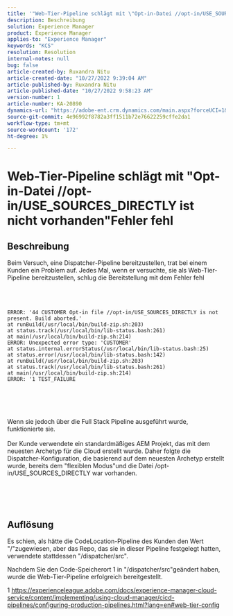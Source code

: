 ```yaml
---
title: '"Web-Tier-Pipeline schlägt mit \"Opt-in-Datei //opt-in/USE_SOURCES_DIRECTLY ist nicht vorhanden\" Fehler fehl'
description: Beschreibung
solution: Experience Manager
product: Experience Manager
applies-to: "Experience Manager"
keywords: "KCS"
resolution: Resolution
internal-notes: null
bug: false
article-created-by: Ruxandra Nitu
article-created-date: "10/27/2022 9:39:04 AM"
article-published-by: Ruxandra Nitu
article-published-date: "10/27/2022 9:58:23 AM"
version-number: 1
article-number: KA-20890
dynamics-url: "https://adobe-ent.crm.dynamics.com/main.aspx?forceUCI=1&pagetype=entityrecord&etn=knowledgearticle&id=40255430-db55-ed11-bba2-6045bd006239"
source-git-commit: 4e96992f8782a3ff1511b72e76622259cffe2da1
workflow-type: tm+mt
source-wordcount: '172'
ht-degree: 1%

---
```


# Web-Tier-Pipeline schlägt mit &quot;Opt-in-Datei //opt-in/USE_SOURCES_DIRECTLY ist nicht vorhanden&quot;Fehler fehl

## Beschreibung

Beim Versuch, eine Dispatcher-Pipeline bereitzustellen, trat bei einem Kunden ein Problem auf. Jedes Mal, wenn er versuchte, sie als Web-Tier-Pipeline bereitzustellen, schlug die Bereitstellung mit dem Fehler fehl<br><br> <br><br>

```
ERROR: '44 CUSTOMER Opt-in file //opt-in/USE_SOURCES_DIRECTLY is not present. Build aborted.'
at runBuild(/usr/local/bin/build-zip.sh:203)
at status.track(/usr/local/bin/lib-status.bash:261)
at main(/usr/local/bin/build-zip.sh:214)
ERROR: Unexpected error type: 'CUSTOMER'
at status.internal.errorStatus(/usr/local/bin/lib-status.bash:25)
at status.error(/usr/local/bin/lib-status.bash:142)
at runBuild(/usr/local/bin/build-zip.sh:203)
at status.track(/usr/local/bin/lib-status.bash:261)
at main(/usr/local/bin/build-zip.sh:214)
ERROR: '1 TEST_FAILURE
```

<br><br> <br><br>Wenn sie jedoch über die Full Stack Pipeline ausgeführt wurde, funktionierte sie.<br><br>Der Kunde verwendete ein standardmäßiges AEM Projekt, das mit dem neuesten Archetyp für die Cloud erstellt wurde. Daher folgte die Dispatcher-Konfiguration, die basierend auf dem neuesten Archetyp erstellt wurde, bereits dem &quot;flexiblen Modus&quot;und die Datei /opt-in/USE_SOURCES_DIRECTLY war vorhanden.<br><br> <br><br> 

## Auflösung


Es schien, als hätte die CodeLocation-Pipeline des Kunden den Wert &quot;/&quot;zugewiesen, aber das Repo, das sie in dieser Pipeline festgelegt hatten, verwendete stattdessen &quot;/dispatcher/src&quot;.

Nachdem Sie den Code-Speicherort 1 in &quot;/dispatcher/src&quot;geändert haben, wurde die Web-Tier-Pipeline erfolgreich bereitgestellt.





1 https://experienceleague.adobe.com/docs/experience-manager-cloud-service/content/implementing/using-cloud-manager/cicd-pipelines/configuring-production-pipelines.html?lang=en#web-tier-config


